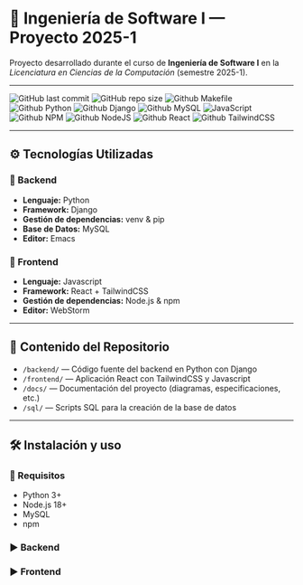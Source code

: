 # 🚀 Ingeniería de Software I — Proyecto 2025-1

Proyecto desarrollado durante el curso de **Ingeniería de Software I** en la *Licenciatura en Ciencias de la Computación* (semestre 2025-1).  

---

![GitHub last commit](https://img.shields.io/github/last-commit/ComputerChemistry/Estructuras-de-Datos-2025-1?style=for-the-badge&color=b4befe) 
![GitHub repo size](https://img.shields.io/github/repo-size/ComputerChemistry/Estructuras-de-Datos-2025-1?style=for-the-badge&color=cba6f7) 
![Github Makefile](https://img.shields.io/badge/Build-Makefile-89b4fa?style=for-the-badge&logo=gnu&logoColor=white) 
![Github Python](https://img.shields.io/badge/python-3670A0?style=for-the-badge&logo=python&logoColor=ffdd54)
![Github Django](https://img.shields.io/badge/django-%23092E20.svg?style=for-the-badge&logo=django&logoColor=white)
![Github MySQL](https://img.shields.io/badge/mysql-4479A1.svg?style=for-the-badge&logo=mysql&logoColor=white)
![JavaScript](https://img.shields.io/badge/javascript-%23323330.svg?style=for-the-badge&logo=javascript&logoColor=%23F7DF1E)
![Github NPM](https://img.shields.io/badge/NPM-%23CB3837.svg?style=for-the-badge&logo=npm&logoColor=white)
![Github NodeJS](https://img.shields.io/badge/node.js-6DA55F?style=for-the-badge&logo=node.js&logoColor=white)
![Github React](https://img.shields.io/badge/react-%2320232a.svg?style=for-the-badge&logo=react&logoColor=%2361DAFB)
![Github TailwindCSS](https://img.shields.io/badge/tailwindcss-%2338B2AC.svg?style=for-the-badge&logo=tailwind-css&logoColor=white)

---

## ⚙️ Tecnologías Utilizadas

### 🔧 Backend
- **Lenguaje:** Python  
- **Framework:** Django  
- **Gestión de dependencias:** venv & pip  
- **Base de Datos:** MySQL  
- **Editor:** Emacs  

### 🎨 Frontend
- **Lenguaje:** Javascript  
- **Framework:** React + TailwindCSS  
- **Gestión de dependencias:** Node.js & npm  
- **Editor:** WebStorm  

---

## 📁 Contenido del Repositorio

- `/backend/` — Código fuente del backend en Python con Django  
- `/frontend/` — Aplicación React con TailwindCSS y Javascript  
- `/docs/` — Documentación del proyecto (diagramas, especificaciones, etc.)  
- `/sql/` — Scripts SQL para la creación de la base de datos  

---

## 🛠️ Instalación y uso

### 🚀 Requisitos
- Python 3+
- Node.js 18+
- MySQL
- npm

### ▶️ Backend




### ▶️ Frontend



